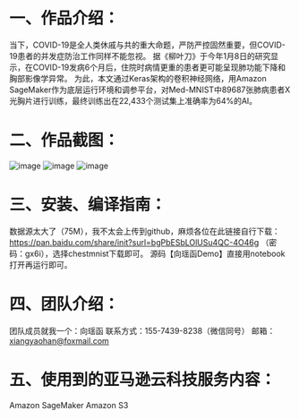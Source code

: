 # 一、作品介绍：
当下，COVID-19是全人类休戚与共的重大命题，严防严控固然重要，但COVID-19患者的并发症防治工作同样不能忽视。
据《柳叶刀》于今年1月8日的研究显示，在COVID-19发病6个月后，住院时病情更重的患者更可能呈现肺功能下降和胸部影像学异常。
为此，本文通过Keras架构的卷积神经网络，用Amazon SageMaker作为底层运行环境和调参平台，对Med-MNIST中89687张肺病患者X光胸片进行训练，最终训练出在22,433个测试集上准确率为64%的AI。

# 二、作品截图：
![image](https://user-images.githubusercontent.com/59185223/117802022-89f81c80-b287-11eb-91ee-83fba0da62e4.png)
![image](https://user-images.githubusercontent.com/59185223/117802040-8ebcd080-b287-11eb-90d3-cb5eddf0ac27.png)
![image](https://user-images.githubusercontent.com/59185223/117802052-91b7c100-b287-11eb-8cbd-ecb6ac0a8fcc.png)

# 三、安装、编译指南：
数据源太大了（75M），我不太会上传到github，麻烦各位在此链接自行下载：https://pan.baidu.com/share/init?surl=bgPbESbLOlUSu4QC-4O46g
（密码：gx6i），选择chestmnist下载即可。
源码【向瑶函Demo】直接用notebook打开再运行即可。

# 四、团队介绍：
团队成员就我一个：向瑶函
联系方式：155-7439-8238（微信同号）
邮箱：xiangyaohan@foxmail.com

# 五、使用到的亚马逊云科技服务内容：
Amazon SageMaker
Amazon S3

